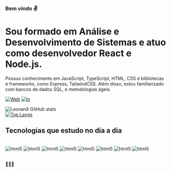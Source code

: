 ### Bem vindo ✌️
# Sou formado em Análise e Desenvolvimento de Sistemas e atuo como desenvolvedor React e Node.js. 
Possuo conhecimento em JavaScript, TypeScript, HTML, CSS e bibliotecas e frameworks, como Express, TailwindCSS. Além disso, estou familiarizado com bancos de dados SQL, e metodologias ágeis.

[![Web](https://img.shields.io/website?label=Web-Site-IvanLeonardi&style=for-the-badge&url=https://ivandev.vercel.app/)](https://www.techdevsolutions.com.br/)
[![In](https://img.shields.io/badge/LinkedIn-0077B5?style=for-the-badge&logo=linkedin&logoColor=white)](https://www.linkedin.com/in/ivan-leonardi-41b317242/)

![Leonardi GitHub stats](https://github-readme-stats.vercel.app/api?username=Ivan-Leonardi&show_icons=true&theme=tokyonight)<br/>
[![Top Langs](https://github-readme-stats.vercel.app/api/top-langs/?username=Ivan-Leonardi&layout=compact)](https://github.com/Ivan-Leonardi/github-readme-stats)


## Tecnologias que estudo no dia a dia

<div style="display: inline_block"><br/>
<img align="center" alt="html5" src="https://img.shields.io/badge/HTML5-E34F26?style=for-the-badge&logo=html5&logoColor=white"/>
<img align="center" alt="html5" src="https://img.shields.io/badge/CSS3-1572B6?style=for-the-badge&logo=css3&logoColor=white"/>
<img align="center" alt="html5" src="https://img.shields.io/badge/JavaScript-F7DF1E?style=for-the-badge&logo=javascript&logoColor=black"/>
<img align="center" alt="html5" src="https://img.shields.io/badge/Node.js-43853D?style=for-the-badge&logo=node.js&logoColor=white"/>
<img align="center" alt="html5" src="https://img.shields.io/badge/TypeScript-007ACC?style=for-the-badge&logo=typescript&logoColor=white"/>
<img align="center" alt="html5" src="https://img.shields.io/badge/MySQL-00000F?style=for-the-badge&logo=mysql&logoColor=white"/>
<img align="center" alt="html5" src="https://img.shields.io/badge/PostgreSQL-316192?style=for-the-badge&logo=postgresql&logoColor=white"/>
  <img align="center" alt="html5" src="  https://img.shields.io/badge/Prisma-3982CE?style=for-the-badge&logo=Prisma&logoColor=white"/>
  
</div> <br/>

🚀🚀🚀
